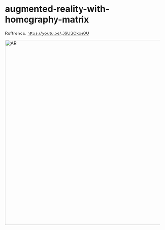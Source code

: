 # augmented-reality-with-homography-matrix
Reffrence: https://youtu.be/_XiUSCkxa8U

<img src="https://github.com/zahrasa/augmented-reality-with-homography-matrix/blob/main/result/result.png" alt="AR" style="width:600px;">
